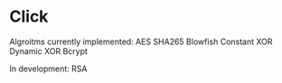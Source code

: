 # Click


Algroitms currently implemented:
AES
SHA265
Blowfish
Constant XOR
Dynamic XOR
Bcrypt


In development:
RSA
